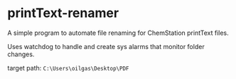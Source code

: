 # printText-renamer

A simple program to automate file renaming for ChemStation printText files.

Uses watchdog to handle and create sys alarms that monitor folder changes.

target path: `C:\Users\oilgas\Desktop\PDF`
